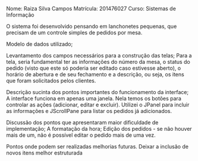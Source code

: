 ​Nome: Raiza Silva Campos
Matrícula: 201476027
Curso: Sistemas de Informação

​O sistema foi desenvolvido pensando em lanchonetes pequenas, que precisam de um controle simples de pedidos por mesa.

​Modelo de dados utilizado;

​Levantamento dos campos necessários para a construção das telas;
Para a tela, seria fundamental ter as informações do número da mesa, o status do pedido (visto que este só poderia ser editado caso estivesse aberto), o horário de abertura e de seu fechamento e a descrição, ou seja, os itens que foram solicitados pelos clientes.

​Descrição sucinta dos pontos importantes do funcionamento da interface;
A interface funciona em apenas uma janela. Nela temos os botões para controlar as ações (adicionar, editar e excluir). 
Utilizei o JPanel para incluir as informações e JScrollPane para listar os pedidos já adicionados.

​Discussão dos pontos que apresentaram maior dificuldade de implementação;
A formatação da hora;
Edição dos pedidos - se não houver mais de um, não é possível editar o pedido mais de uma vez.

​Pontos onde podem ser realizadas melhorias futuras.
Deixar a inclusão de novos itens melhor estruturada
